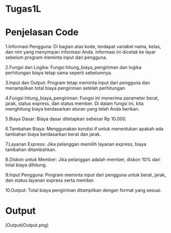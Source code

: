 # Tugas1L
# Penjelasan Code
1.Informasi Pengguna: Di bagian atas kode, terdapat variabel nama, kelas, dan nim yang menyimpan informasi Anda. Informasi ini dicetak ke layar sebelum program meminta input dari pengguna.

2.Fungsi dan Logika: Fungsi hitung_biaya_pengiriman dan logika perhitungan biaya tetap sama seperti sebelumnya.

3.Input dan Output: Program tetap meminta input dari pengguna dan menampilkan total biaya pengiriman setelah perhitungan

4.Fungsi hitung_biaya_pengiriman: Fungsi ini menerima parameter berat, jarak, status express, dan status member. Di dalam fungsi ini, kita menghitung biaya berdasarkan aturan yang telah Anda berikan.

5.Biaya Dasar: Biaya dasar ditetapkan sebesar Rp 10.000.

6.Tambahan Biaya: Menggunakan kondisi if untuk menentukan apakah ada tambahan biaya berdasarkan berat dan jarak.

7.Layanan Express: Jika pelanggan memilih layanan express, biaya tambahan ditambahkan.

8.Diskon untuk Member: Jika pelanggan adalah member, diskon 10% dari total biaya dihitung.

9.Input Pengguna: Program meminta input dari pengguna untuk berat, jarak, dan status layanan express serta member.

10.Output: Total biaya pengiriman ditampilkan dengan format yang sesuai.

# Output
[Output(Output.png)
